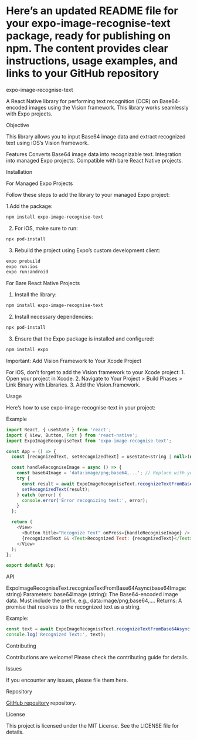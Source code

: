 # Here’s an updated README file for your expo-image-recognise-text package, ready for publishing on npm. The content provides clear instructions, usage examples, and links to your GitHub repository

expo-image-recognise-text

A React Native library for performing text recognition (OCR) on Base64-encoded images using the Vision framework. This library works seamlessly with Expo projects.

Objective

This library allows you to input Base64 image data and extract recognized text using iOS’s Vision framework.

Features
 Converts Base64 image data into recognizable text.
 Integration into managed Expo projects.
 Compatible with bare React Native projects.

Installation

For Managed Expo Projects

Follow these steps to add the library to your managed Expo project:

1.Add the package:

```bash
npm install expo-image-recognise-text
```

2.	For iOS, make sure to run:

```bash
npx pod-install
```

3.	Rebuild the project using Expo’s custom development client:

```bash
expo prebuild
expo run:ios
expo run:android
```

For Bare React Native Projects
1. Install the library:

```bash
npm install expo-image-recognise-text
```

2.	Install necessary dependencies:
```bash
npx pod-install
```

3.	Ensure that the Expo package is installed and configured:
```bash
npm install expo
```
Important: Add Vision Framework to Your Xcode Project

For iOS, don’t forget to add the Vision framework to your Xcode project:
	1.	Open your project in Xcode.
	2.	Navigate to Your Project > Build Phases > Link Binary with Libraries.
	3.	Add the Vision.framework.

Usage

Here’s how to use expo-image-recognise-text in your project:

Example
```javascript
import React, { useState } from 'react';
import { View, Button, Text } from 'react-native';
import ExpoImageRecogniseText from 'expo-image-recognise-text';

const App = () => {
  const [recognizedText, setRecognizedText] = useState<string | null>(null);

  const handleRecogniseImage = async () => {
    const base64Image = 'data:image/png;base64,...'; // Replace with your Base64 image data
    try {
      const result = await ExpoImageRecogniseText.recognizeTextFromBase64Async(base64Image);
      setRecognizedText(result);
    } catch (error) {
      console.error('Error recognizing text:', error);
    }
  };

  return (
    <View>
      <Button title="Recognize Text" onPress={handleRecogniseImage} />
      {recognizedText && <Text>Recognized Text: {recognizedText}</Text>}
    </View>
  );
};

export default App;
```

API

ExpoImageRecogniseText.recognizeTextFromBase64Async(base64Image: string)
 Parameters:
   base64Image (string): The Base64-encoded image data. Must include the prefix, e.g., data:image/png;base64,....
 Returns:
   A promise that resolves to the recognized text as a string.

Example:

```javascript
const text = await ExpoImageRecogniseText.recognizeTextFromBase64Async(base64Image);
console.log('Recognized Text:', text);
```

Contributing

Contributions are welcome! Please check the contributing guide for details.

Issues

If you encounter any issues, please file them here.

Repository

[GitHub repository](https://github.com/realauto/expo-image-recognise-text) repository.

License

This project is licensed under the MIT License. See the LICENSE file for details.